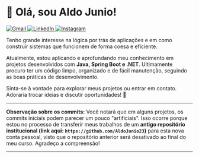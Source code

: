 # 👋 Olá, sou Aldo Junio!

<p align="left">
  <a href="mailto:aldojunio.dev@gmail.com" target="_blank">
    <img src="https://img.shields.io/badge/Gmail-D14836?style=for-the-badge&logo=gmail&logoColor=white" alt="Gmail"/>
  </a>
  <a href="https://www.linkedin.com/in/aldo-brand%C3%A3o-a4185a37a/" target="_blank">
    <img src="https://img.shields.io/badge/LinkedIn-0077B5?style=for-the-badge&logo=linkedin&logoColor=white" alt="LinkedIn"/>
  </a>
  <a href="https://instagram.com/aldoestima" target="_blank">
    <img src="https://img.shields.io/badge/Instagram-E4405F?style=for-the-badge&logo=instagram&logoColor=white" alt="Instagram"/>
  </a>
</p>

Tenho grande interesse na lógica por trás de aplicações e em como construir sistemas que funcionem de forma coesa e eficiente.

Atualmente, estou aplicando e aprofundando meu conhecimento em projetos desenvolvidos com **Java, Spring Boot e .NET**. Ultimamente procuro ter um código limpo, organizado e de fácil manutenção, seguindo as boas práticas de desenvolvimento.

Sinta-se à vontade para explorar meus projetos ou entrar em contato. Adoraria trocar ideias e discutir oportunidades! 🚀

---

**Observação sobre os commits:** Você notará que em alguns projetos, os commits iniciais podem parecer um pouco "artificiais". Isso ocorre porque estou no processo de transferir meus trabalhos de um **antigo repositório institucional (link aqui: `https://github.com/AldoJunio23`)** para esta nova conta pessoal, visto que o repositório anterior será desativado ao final do meu curso. Agradeço a compreensão!

---
